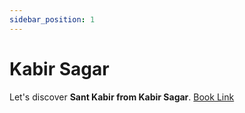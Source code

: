 ```yaml
---
sidebar_position: 1
---
```


# Kabir Sagar

Let's discover **Sant Kabir from Kabir Sagar**. [Book Link](https://archive.org/details/giTY_kabir-sagar-complete-11-volumes-khemraj)  
  